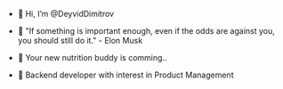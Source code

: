 - 👋 Hi, I’m @DeyvidDimitrov
- 👀 "If something is important enough, even if the odds are against you, you should still do it." - Elon Musk
- 🚀 Your new nutrition buddy is comming.. 

- 💭 Backend developer with interest in Product Management

